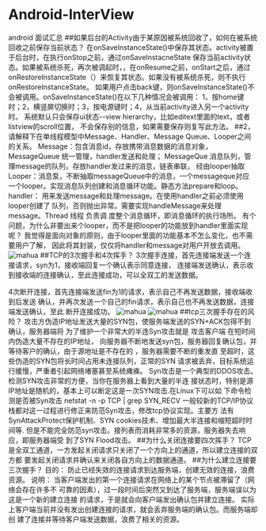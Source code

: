 # Android-InterView
android 面试汇总
##如果后台的Activity由于某原因被系统回收了，如何在被系统回收之前保存当前状态？
在onSaveInstanceState()中保存其状态。activity被置于后台时，在执行onStop之前，通过onSaveInstacneState
保存当前activity状态。如果被系统杀死，再次被调起时，，在onResume之前，onStart之后，通过
onRestoreInstanceState（）来恢复其状态。如果没有被系统杀死，则不执行onRestoreInstanceState。
如果用户点击back键，则onSaveInstanceState()不会被调用。onSaveInstanceState()在以下几种情况会被调用：
1，按home键时；2，横竖屏切换时；3，按电源键时；4，从当前activity进入另一个activity时。
系统默认只会保存ui状态--view hierarchy，比如editext里面的text，或者listview的scroll位置，
不会保存别的信息，如果需要保存则复写此方法。
##2，请解释下在单线程模型中Message、Handler、Message Queue、Looper之间的关系。
Message：包含消息id，存放携带消息数据的消息对象，MessageQueue
统一管理，handler发送和处理；
MessageQue 消息队列，管理message的队列，存放handler发过来的消息，链表串联，
经由looper抽取
Looper：消息泵，不断抽取messageQueue中的消息，一个messageque对应
一个looper。实现消息队列创建和消息循环功能。静态方法prepare和loop。
handler： 用来发送message和处理message。在使用handler之前必须使用looper创建了
队列，否则抛出异常。需要实现handleMessage来处理message。Thread 线程 负责调
度整个消息循环，即消息循环的执行场所。
有个问题，为什么非要出来个looper，而不是把looper的功能放到handler里面实现呢？
我觉得是面向对象的原则，由于looper里面的功能基本不怎么变化，也不需要用户了解，
因此将其封装，仅仅将handler和message对用户开放去调用。
![mahua]( https://github.com/paceboy/Android-InterView/blob/master/handler-howtowork.png)
##TCP的3次握手和4次挥手？
3次握手连接，首先连接端发送一个连接请求，syn为1，接收端回复一个确认表示同意连接，
连接端发送确认，表示收到接收端的连接确认，至此连接成功，可以全双工的发送数据。

4次断开连接，首先连接端发送fin为1的请求，表示自己不再发送数据，接收端收到后发送
确认，并再次发送一个自己的fin请求，表示自己也不再发送数据，连接端发送确认，至此
断开连接成功。
![mahua](https://github.com/paceboy/Android-InterView/blob/master/tcpconnect.png)
![mahua](https://github.com/paceboy/Android-InterView/blob/master/tcpdisconnect.png)
##tcp三次握手存在的风险？
攻击方伪造IP地址发送大量的SYN包，使服务端发送的SYN+ACK包得不到确认，服务器端将
为了维护一个非常大的半连Syn攻击就是 攻击客户端 在短时间内伪造大量不存在的IP地址，
向服务器不断地发送syn包，服务器回复确认包，并等待客户的确认，由于源地址是不存在的
，服务器需要不断的重发直 至超时，这些伪造的SYN包将长时间占用未连接队列，正常的SYN
请求被丢弃，目标系统运行缓慢，严重者引起网络堵塞甚至系统瘫痪。
Syn攻击是一个典型的DDOS攻击。检测SYN攻击非常的方便，当你在服务器上看到大量的半连
接状态时，特别是源IP地址是随机的，基本上可以断定这是一次SYN攻击.在Linux下可以如
下命令检测是否被Syn攻击
netstat -n -p TCP | grep SYN_RECV
一般较新的TCP/IP协议栈都对这一过程进行修正来防范Syn攻击，修改tcp协议实现。主要方
法有SynAttackProtect保护机制、SYN cookies技术、增加最大半连接和缩短超时时间等.
但是不能完全防范syn攻击。接列表而消耗非常多的资源，服务器失去响应，即服务器端受
到了SYN Flood攻击。
##为什么关闭连接要四次挥手？
TCP是全双工通道，一方发起关闭请求只关闭了一个方向上的通道，所以建立连接的双方都
要发起关闭请求并确认来关闭各自方向上的数据通道。
##为什么建立连接要三次握手？
目的： 防止已经失效的连接请求到达服务端，创建无效的连接，浪费资源。
说明： 当客户端发出的第一个连接请求在网络上的某个节点被滞留了（网络会存在许多不
可靠的因素），过一段时间后突然又到达了服务端，服务端误以为这是一个新的建立连接
的请求，于是就会向客户端发出确认包并建立连接。
实际上客户端当前并没有发出创建连接的请求，就会丢弃服务端的确认包。而服务端却创
建了连接并等待客户端发送数据，浪费了相关的资源。
